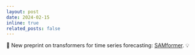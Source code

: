 ```yaml
---
layout: post
date: 2024-02-15
inline: true
related_posts: false
---
```


📑 New preprint on transformers for time series forecasting: <a href="https://arxiv.org/pdf/2402.10198">SAMformer<a/>. :bulb:
